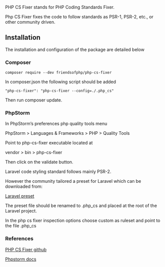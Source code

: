 PHP CS Fixer stands for PHP Coding Standards Fixer.

Php CS Fixer fixes the code to follow standards as PSR-1, PSR-2, etc., or other community driven. 

## Installation

The installation and configuration of the package are detailed below

### Composer
```	
composer require --dev friendsofphp/php-cs-fixer
```
In composer.json the following script should be added 
```
"php-cs-fixer": "php-cs-fixer --config=./.php_cs"
```
Then run composer update.

### PhpStorm

In PhpStorm’s preferences php quality tools menu 

PhpStorm > Languages & Frameworks > PHP > Quality Tools

Point to php-cs-fixer executable located at 

vendor > bin > php-cs-fixer

Then click on the validate button.

Laravel code styling standard follows mainly PSR-2. 

However the community tailored a preset for Laravel which can be downloaded from:

<p class="m-0 mb-05"><a class="link" href="/assets/downloads/style/php-cs-laravel.php" download="php-cs-laravel.php">Laravel preset</a></p>

The preset file should be renamed to .php_cs and placed at the root of the Laravel project.

In the php cs fixer inspection options choose custom as ruleset and point to the file .php_cs

### References
<p class="m-0 mb-05"><a class="link" href="https://github.com/FriendsOfPHP/PHP-CS-Fixer" target="_blank">PHP CS Fixer github</a></p>
<p class="m-0 mb-05"><a class="link" href="https://www.jetbrains.com/help/phpstorm/using-php-cs-fixer.html#enabling-tool-inspection" target="_blank">Phpstorm docs</a></p> 

